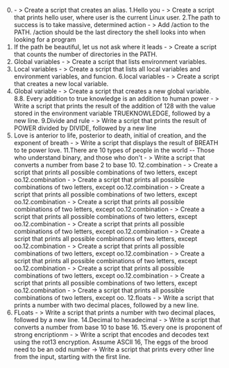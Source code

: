 0. <o> - > Create a script that creates an alias.
1.Hello you - > Create a script that prints hello user, where user is the current Linux user.
2.The path to success is to take massive, determined action - > Add /action to the PATH. /action should be the last directory the shell looks into when looking for a program
3. If the path be beautiful, let us not ask where it leads - > Create a script that counts the number of directories in the PATH.
4. Global variables - > Create a script that lists environment variables.
5. Local variables - > Create a script that lists all local variables and environment variables, and funcion.
6.local variables - > Create a script that creates a new local variable.
7. Global variable - > Create a script that creates a new global variable.
8.8. Every addition to true knowledge is an addition to human power - > Write a script that prints the result of the addition of 128 with the value stored in the environment variable TRUEKNOWLEDGE, followed by a new line.
9.Divide and rule - > Write a script that prints the result of POWER divided by DIVIDE, followed by a new line
10. Love is anterior to life, posterior to death, initial of creation, and the exponent of breath - > Write a script that displays the result of BREATH to te power love.
11.There are 10 types of people in the world -- Those who understand binary, and those who don't - > Write a script that converts a number from base 2 to base 10.
12.combination - > Create a script that prints all possible combinations of two letters, except oo.12.combination - > Create a script that prints all possible combinations of two letters, except oo.12.combination - > Create a script that prints all possible combinations of two letters, except oo.12.combination - > Create a script that prints all possible combinations of two letters, except oo.12.combination - > Create a script that prints all possible combinations of two letters, except oo.12.combination - > Create a script that prints all possible combinations of two letters, except oo.12.combination - > Create a script that prints all possible combinations of two letters, except oo.12.combination - > Create a script that prints all possible combinations of two letters, except oo.12.combination - > Create a script that prints all possible combinations of two letters, except oo.12.combination - > Create a script that prints all possible combinations of two letters, except oo.12.combination - > Create a script that prints all possible combinations of two letters, except oo.12.combination - > Create a script that prints all possible combinations of two letters, except oo.
12.floats - > Write a script that prints a number with two decimal places, followed by a new line.
13. FLoats - > Write a script that prints a number with two decimal places, followed by a new line.
14.Decimal to hexadecimal - > Write a script that converts a number from base 10 to base 16.
15.every one is proponent of strong encriptionm - > Write a script that encodes and decodes text using the rot13 encryption. Assume ASCII
16, The eggs of the brood need to be an odd number -> Write a script that prints every other line from the input, starting with the first line.







